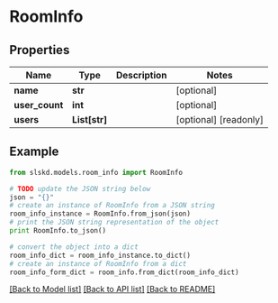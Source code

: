 # RoomInfo


## Properties
Name | Type | Description | Notes
------------ | ------------- | ------------- | -------------
**name** | **str** |  | [optional]
**user_count** | **int** |  | [optional]
**users** | **List[str]** |  | [optional] [readonly]

## Example

```python
from slskd.models.room_info import RoomInfo

# TODO update the JSON string below
json = "{}"
# create an instance of RoomInfo from a JSON string
room_info_instance = RoomInfo.from_json(json)
# print the JSON string representation of the object
print RoomInfo.to_json()

# convert the object into a dict
room_info_dict = room_info_instance.to_dict()
# create an instance of RoomInfo from a dict
room_info_form_dict = room_info.from_dict(room_info_dict)
```
[[Back to Model list]](../README.md#documentation-for-models) [[Back to API list]](../README.md#documentation-for-api-endpoints) [[Back to README]](../README.md)
